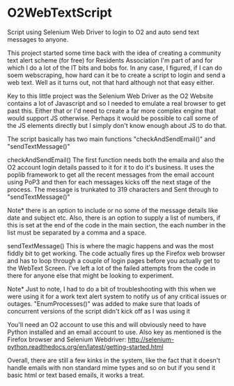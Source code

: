 # O2WebTextScript
Script using Selenium Web Driver to login to O2 and auto send text messages to anyone.

This project started some time back with the idea of creating a community text alert scheme (for free) for Residents Association I'm part of and for which I do a lot of the IT bits and bobs for. In any case, I figured, if I can do soem webscraping, how hard can it be to create a script to login and send a web text. Well as it turns out, not that hard although not that easy either.

Key to this little project was the Selenium Web Driver as the O2 Website contains a lot of Javascript and so I needed to emulate a real browser to get past this. Either that or I'd need to create a far more complex engine that would support JS otherwise. Perhaps it would be possible to call some of the JS elements directly but I simply don't know enough about JS to do that.

The script basically has two main functions "checkAndSendEmail()" and "sendTextMessage()"

checkAndSendEmail()
The first function needs both the emaila and also the O2 account login details passed to it for it to do it's business. It uses the poplib framework to get all the recent messages from the email account using PoP3 and then for each messages kicks off the next stage of the process. The message is trunkated to 319 characters and Sent through to "sendTextMessage()"

Note* there is an option to include or no some of the message details like date and subject etc. Also, there is an option to supply a list of numbers, if this is set at the end of the code in the main section, the each number in the list must be separated by a comma and a space.

sendTextMessage()
This is where the magic happens and was the most fiddly bit to get working. The code actually fires up the Firefox web browser and has to loop through a couple of login pages before you actually get to the WebText Screen. I've left a lot of the failed attempts from the code in there for anyone else that might be looking to experiment.

Note* Just to note, I had to do a bit of troubleshooting with this when we were using it for a work text alert system to notify us of any critical issues or outages. "EnumProcesses()" was added to make sure that loads of concurrent versions of the script didn't kick off as I was using it 

You'll need an O2 account to use this and will obviously need to have Python installed and an email account to use. Also key as mentioned is the Firefox browser and Selenium Webdriver: http://selenium-python.readthedocs.org/en/latest/getting-started.html

Overall, there are still a few kinks in the system, like the fact that it doesn't handle emails with non standard mime types and so on but if you send it basic html or text based emails, it works a treat.
